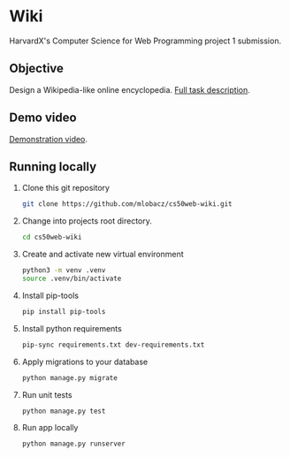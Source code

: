 # Wiki

HarvardX's Computer Science for Web Programming project 1 submission.

## Objective

Design a Wikipedia-like online encyclopedia.
[Full task description](https://cs50.harvard.edu/web/2020/projects/1/wiki/).

## Demo video

[Demonstration video](https://youtu.be/ANBIkapFCRw).

## Running locally

1. Clone this git repository

    ```bash
    git clone https://github.com/mlobacz/cs50web-wiki.git
    ```

2. Change into projects root directory.

    ```bash
    cd cs50web-wiki
    ```

3. Create and activate new virtual environment

    ```bash
    python3 -m venv .venv
    source .venv/bin/activate
    ```

4. Install pip-tools

    ```bash
    pip install pip-tools
    ```

5. Install python requirements

    ```bash
    pip-sync requirements.txt dev-requirements.txt
    ```

6. Apply migrations to your database

    ```bash
    python manage.py migrate
    ```

7. Run unit tests

    ```bash
    python manage.py test
    ```

8. Run app locally

    ```bash
    python manage.py runserver
    ```
